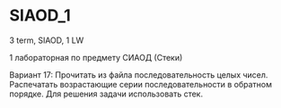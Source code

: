 # SIAOD_1
3 term, SIAOD, 1 LW

1 лабораторная по предмету СИАОД (Стеки)

Вариант 17:
        Прочитать из файла последовательность целых чисел. Распечатать возрастающие серии последовательности в обратном порядке. Для решения задачи использовать стек.
